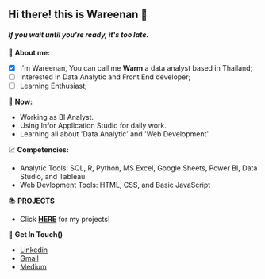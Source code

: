 ## Hi there! this is Wareenan 🐤
#### _If you wait until you're ready, it's too late._

📂	**About me:**
- [x] I'm Wareenan, You can call me **Warm** a data analyst based in Thailand;
- [ ] Interested in Data Analytic and Front End developer;
- [ ] Learning Enthusiast;

📌 **Now:**
- Working as BI Analyst.
- Using Infor Application Studio for daily work.
- Learning all about 'Data Analytic' and 'Web Development'

📈 **Competencies:**
- Analytic Tools: SQL, R, Python, MS Excel, Google Sheets, Power BI, Data Studio, and Tableau
- Web Devlopment Tools: HTML, CSS, and Basic JavaScript

📚 **PROJECTS**
- Click <a href="https://github.com/wareenan/Portfolio-Guide" target="_blank"><strong>HERE</strong></a> for my projects!

:handshake: **Get In Touch()**
- <a href="https://www.linkedin.com/in/wareenanb/" target="_blank">Linkedin</a>
- <a href="mailto:wnwareenan@gmail.com" target="_blank">Gmail</a>
- <a href="https://medium.com/@wnwareenan" target="_blank">Medium</a>

<!---
wareenan/wareenan is a ✨ special ✨ repository because its `README.md` (this file) appears on your GitHub profile.
You can click the Preview link to take a look at your changes.
--->
